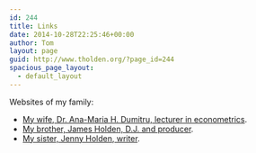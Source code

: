 ```yaml
---
id: 244
title: Links
date: 2014-10-28T22:25:46+00:00
author: Tom
layout: page
guid: http://www.tholden.org/?page_id=244
spacious_page_layout:
  - default_layout
---
```

Websites of my family:

  * [My wife, Dr. Ana-Maria H. Dumitru, lecturer in econometrics](https://sites.google.com/site/anamariahdumitru/ "Ana-Maria H. Dumitru").
  * [My brother, James Holden, D.J. and producer](http://www.jamesholden.org/ "James Holden").
  * [My sister, Jenny Holden, writer](http://www.jennyholden.co.uk/ "Jenny Holden").